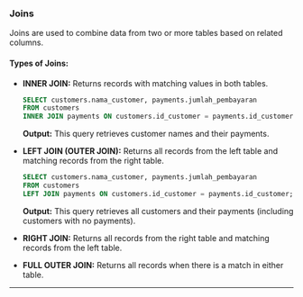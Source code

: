 ###  Joins
Joins are used to combine data from two or more tables based on related columns.

#### Types of Joins:
- **INNER JOIN:** Returns records with matching values in both tables.
  ```sql
  SELECT customers.nama_customer, payments.jumlah_pembayaran
  FROM customers
  INNER JOIN payments ON customers.id_customer = payments.id_customer;
  ```
  **Output:** This query retrieves customer names and their payments.

- **LEFT JOIN (OUTER JOIN):** Returns all records from the left table and matching records from the right table.
  ```sql
  SELECT customers.nama_customer, payments.jumlah_pembayaran
  FROM customers
  LEFT JOIN payments ON customers.id_customer = payments.id_customer;
  ```
  **Output:** This query retrieves all customers and their payments (including customers with no payments).

- **RIGHT JOIN:** Returns all records from the right table and matching records from the left table.
- **FULL OUTER JOIN:** Returns all records when there is a match in either table.

---
